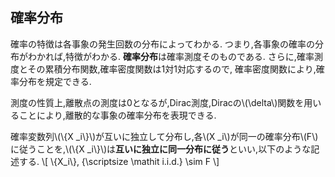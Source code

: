 ## 確率分布
確率の特徴は各事象の発生回数の分布によってわかる.
つまり,各事象の確率の分布がわかれば,特徴がわかる.
**確率分布**は確率測度そのものである.
さらに,確率測度とその累積分布関数,確率密度関数は1対1対応するので,
確率密度関数により,確率分布を規定できる.

測度の性質上,離散点の測度は0となるが,Dirac測度,Diracの\\(\delta\\)関数を用いることにより,離散的な事象の確率分布を表現できる.

確率変数列\\(\\{X _i\\}\\)が互いに独立して分布し,各\\(X _i\\)が同一の確率分布\\(F\\)に従うことを,\\(\\{X _i\\}\\)は**互いに独立に同一分布に従う**といい,以下のような記述する.
\\[
	\\{X_i\\}, {\scriptsize \mathit i.i.d.} \sim F
\\]
